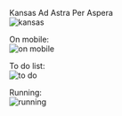 Kansas Ad Astra Per Aspera  
![kansas](https://i.imgur.com/nlo1aSS.png)

On mobile:  
![on mobile](https://i.imgur.com/8nsUXPl.png)

To do list:  
![to do](https://i.imgur.com/x2P3juz.jpg)

Running:  
![running](https://i.imgur.com/YMHhAgy.png)